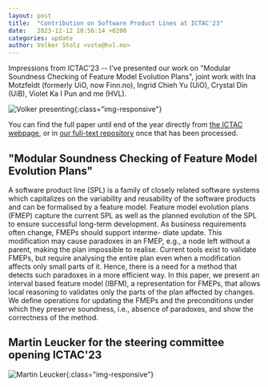 ```yaml
---
layout: post
title:  "Contribution on Software Product Lines at ICTAC'23"
date:   2023-12-12 10:56:14 +0200
categories: update
author: Volker Stolz <vsto@hvl.no>
---
```

Impressions from ICTAC'23 -- I've presented our work on "Modular Soundness Checking of Feature Model Evolution Plans",
joint work with Ina Motzfeldt (formerly UiO, now Finn.no), Ingrid Chieh Yu (UiO), Crystal Din (UiB), Violet Ka I Pun and me (HVL).

![Volker presenting](https://foldr.org/selabhvl/2023/ICTAC23-vs.jpg){:class="img-responsive"}

You can find the full paper until end of the year directly from [the ICTAC webpage](https://ictac2023.compsust.utec.edu.pe),
or in [our full-text repository](https://app.cristin.no/results/show.jsf?id=2212099) once that has been processed.

## "Modular Soundness Checking of Feature Model Evolution Plans"
A software product line (SPL) is a family of closely related software systems which capitalizes on the variability and reusability of the software products and can be formalised by a feature model. Feature model evolution plans (FMEP) capture the current SPL as well as the planned evolution of the SPL to ensure successful long-term development. As business requirements often change, FMEPs should support interme- diate update. This modification may cause paradoxes in an FMEP, e.g., a node left without a parent, making the plan impossible to realise. Current tools exist to validate FMEPs, but require analysing the entire plan even when a modification affects only small parts of it. Hence, there is a need for a method that detects such paradoxes in a more efficient way. In this paper, we present an interval based feature model (IBFM), a representation for FMEPs, that allows local reasoning to validates only the parts of the plan affected by changes. We define operations for updating the FMEPs and the preconditions under which they preserve soundness, i.e., absence of paradoxes, and show the correctness of the method.

## Martin Leucker for the steering committee opening ICTAC'23

![Martin Leucker](https://foldr.org/selabhvl/2023/ICTAC23-leucker.jpg){:class="img-responsive"}
